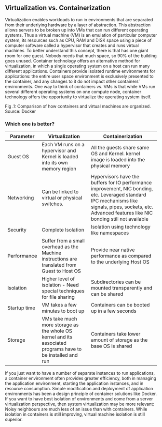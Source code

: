 ## Virtualization vs. Containerization
Virtualization enables workloads to run in environments that are separated from their underlying hardware by a layer of abstraction. This abstraction allows servers to be broken up into VMs that can run different operating systems. Thus a virtual machine (VM) is an emulation of particular computer system, its resources such as CPU, RAM and DISK space using a piece of computer software called a hypervisor that creates and runs virtual machines. 
To better understand this concept, there is that has one giant room for one guest. Nobody needs that much space, so 90% of the building goes unused.
Container technology offers an alternative method for virtualization, in which a single operating system on a host can run many different applications. Containers provide isolated runtime environments for applications: the entire user space environment is exclusively presented to the container, and any changes to it do not impact other containers’ environments. 
One way to think of containers vs. VMs is that while VMs run several different operating systems on one compute node, container technology offers the opportunity to virtualize the operating system itself.
 
Fig .1: Comparison of how containers and virtual machines are organized. Source: Docker

### Which one is better?
|Parameter	|Virtualization|	Containerization|
| --------- | ------------ | -----------------|
|Guest OS|	Each VM runs on a hypervisor and Kernel is loaded into its own memory region	|All the guests share same OS and Kernel. kernel image is loaded into the physical memory|
|Networking|	Can be linked to virtual or physical switches.| Hypervisors have the buffers for IO performance improvement, NIC bonding, etc.	Leveraged standard IPC mechanisms like signals, pipes, sockets, etc. Advanced features like NIC bonding still not available|
|Security	|Complete Isolation|	Isolation using technology like namespaces|
|Performance|	Suffer from a small overhead as the Machine instructions are translated from Guest to Host OS	|Provide near native performance as compared to the underlying Host OS|
|Isolation|	Higher level of isolation - Need special techniques for file sharing	|Subdirectories can be mounted transparently and can be shared|
|Startup time|	VM takes a few minutes to boot up	|Containers can be booted up in a few seconds|
|Storage|	VMs take much more storage as the whole OS kernel and its associated programs have to be installed and run|	Containers take lower amount of storage as the base OS is shared|

If you just want to have a number of separate instances to run applications, a container environment often provides greater efficiency, both in managing the application environment, starting the application instances, and in resource consumption. Simple modification and deployment of application environments has been a design principle of container solutions like Docker. 
If you want to have best isolation of environments and come from a server virtualization perspective, then system virtualization may be more relevant: Noisy neighbours are much less of an issue than with containers. While isolation in containers is still improving, virtual machine isolation is still superior. 

